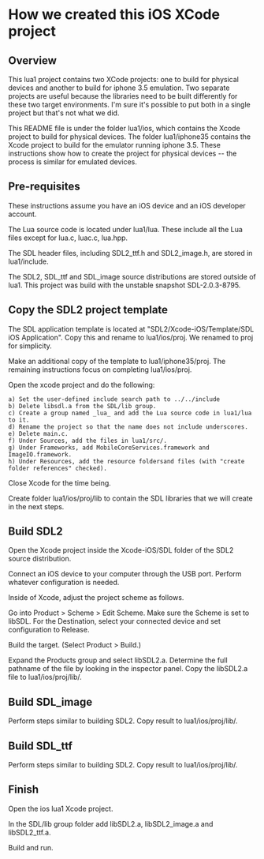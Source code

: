 # How we created this iOS XCode project 

## Overview

This lua1 project contains two XCode projects: one to build for physical devices and
another to build for iphone 3.5 emulation.  Two separate projects are useful because the
libraries need to be built differently for these two target environments.  I'm sure it's 
possible to put both in a single project but that's not what we did.

This README file is under the folder lua1/ios, which contains the Xcode project to build
for physical devices.  The folder lua1/iphone35 contains the Xcode project to build for
the emulator running iphone 3.5.  These instructions show how to create the project for
physical devices -- the process is similar for emulated devices.

## Pre-requisites

These instructions assume you have an iOS device and an iOS developer account.

The Lua source code is located under lua1/lua. These include all the Lua files except
for lua.c, luac.c, lua.hpp.  

The SDL header files, including SDL2_ttf.h and SDL2_image.h, are stored in lua1/include.

The SDL2, SDL_ttf and SDL_image source distributions are stored outside of lua1.
This project was build with the unstable snapshot SDL-2.0.3-8795.

## Copy the SDL2 project template

The SDL application template is located at "SDL2/Xcode-iOS/Template/SDL iOS Application". 
Copy this and rename to lua1/ios/proj.  We renamed to proj for simplicity.

Make an additional copy of the template to lua1/iphone35/proj.
The remaining instructions focus on completing lua1/ios/proj.

Open the xcode project and do the following:

	a) Set the user-defined include search path to ../../include
	b) Delete libsdl.a from the SDL/lib group.
	c) Create a group named _lua_ and add the Lua source code in lua1/lua to it.
	d) Rename the project so that the name does not include underscores.
	e) Delete main.c.
	f) Under Sources, add the files in lua1/src/.
	g) Under Frameworks, add MobileCoreServices.framework and ImageIO.framework. 
	h) Under Resources, add the resource foldersand files (with "create folder references" checked).

Close Xcode for the time being.

Create folder lua1/ios/proj/lib to contain the SDL libraries that we will create in
the next steps.

## Build SDL2

Open the Xcode project inside the Xcode-iOS/SDL folder of the SDL2 source distribution.

Connect an iOS device to your computer through the USB port.  Perform whatever 
configuration is needed.

Inside of Xcode, adjust the project scheme as follows.

Go into Product > Scheme > Edit Scheme.
Make sure the Scheme is set to libSDL.  For the Destination, select your connected 
device and set configuration to Release.

Build the target. (Select Product > Build.)

Expand the Products group and select libSDL2.a. 
Determine the full pathname of the file by looking in the inspector panel.
Copy the libSDL2.a file to lua1/ios/proj/lib/. 

## Build SDL_image

Perform steps similar to building SDL2.
Copy result to lua1/ios/proj/lib/.

## Build SDL_ttf

Perform steps similar to building SDL2.
Copy result to lua1/ios/proj/lib/.

## Finish 

Open the ios lua1 Xcode project.

In the SDL/lib group folder add libSDL2.a, libSDL2_image.a and libSDL2_ttf.a.

Build and run.

